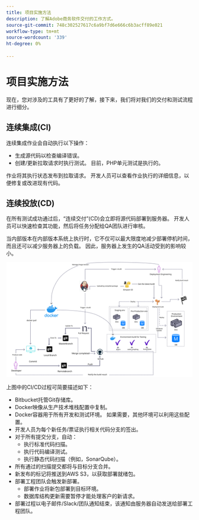 ```yaml
---
title: 项目实施方法
description: 了解Adobe商务软件交付的工作方式。
source-git-commit: 748c302527617c6a9bf7d6e666c6b3acff89e021
workflow-type: tm+mt
source-wordcount: '339'
ht-degree: 0%

---
```



# 项目实施方法

现在，您对涉及的工具有了更好的了解，接下来，我们将对我们的交付和测试流程进行细分。

## 连续集成(CI)

连续集成作业会自动执行以下操作：

- 生成源代码以检查编译错误。
- 创建/更新拉取请求时执行测试。 目前，PHP单元测试是执行的。

作业将其执行状态发布到拉取请求。 开发人员可以查看作业执行的详细信息，以便修复或改进现有代码。

## 连续投放(CD)

在所有测试成功通过后，“连续交付”(CD)会立即将源代码部署到服务器。 开发人员可以快速检查其功能，然后将任务分配给QA团队进行审核。

当内部版本在内部版本系统上执行时，它不仅可以最大限度地减少部署停机时间，而且还可以减少服务器上的负载。 因此，服务器上发生的QA活动受到的影响较小。

![连续投放信息图](../../assets/playbooks/cicd.svg)

上图中的CI/CD过程可简要描述如下：

- Bitbucket托管Git存储库。
- Docker映像从生产技术堆栈配置中复制。
- Docker容器用于所有开发和测试环境。 如果需要，其他环境可以利用这些配置。
- 开发人员为每个新任务/票证执行相关代码分支的签出。
- 对于所有提交分支，自动：
   - 执行标准代码扫描。
   - 执行代码编译测试。
   - 执行静态代码扫描（例如，SonarQube）。
- 所有通过的扫描提交都将与目标分支合并。
- 新发布的标记将推送到AWS S3，以获取部署就绪包。
- 部署工程团队会触发新部署。
   - 部署作业将新包部署到目标环境。
   - 数据库结构更新需要暂停才能处理客户的新请求。
- 部署过程以电子邮件/Slack/团队通知结束，该通知由服务器自动发送给部署工程团队。
